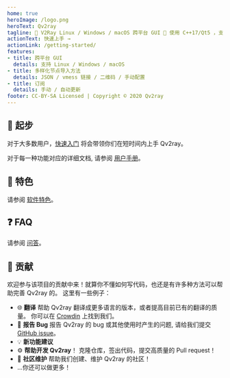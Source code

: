 ```yaml
---
home: true
heroImage: /logo.png
heroText: Qv2ray
tagline: 🌟 V2Ray Linux / Windows / macOS 跨平台 GUI 🔨 使用 C++17/Qt5 ，支持订阅，扫描二维码，支持自定义路由编辑 🌟
actionText: 快速上手 →
actionLink: /getting-started/
features:
- title: 跨平台 GUI
  details: 支持 Linux / Windows / macOS
- title: 多样化节点导入方法
  details: JSON / vmess 链接 / 二维码 / 手动配置
- title: 订阅
  details: 手动 / 自动更新
footer: CC-BY-SA Licensed | Copyright © 2020 Qv2ray
---
```


## 🚀 起步

对于大多数用户，[快速入门](/getting-started/) 将会带领你们在短时间内上手 Qv2ray。

对于每一种功能对应的详细文档, 请参阅 [用户手册](/manual/)。

## 📃 特色

请参阅 [软件特色](/features/)。

## ❓ FAQ

请参阅 [问答](/faq)。

## 👷 贡献

欢迎参与该项目的贡献中来！就算你不懂如何写代码，也还是有许多种方法可以帮助完善 Qv2ray 的。 这里有一些例子：

- 🌐 **翻译** 帮助 Qv2ray 翻译成更多语言的版本，或者提高目前已有的翻译的质量。 你可以在 [Crowdin](https://crowdin.com/project/qv2ray) 上找到我们。
- 🐛 **报告 Bug** 报告 Qv2ray 的 bug 或其他使用时产生的问题, 请给我们提交 [GitHub issue](https://github.com/lhy0403/Qv2ray/issues)。
- 💡 **新功能建议** 
- ⚙️ **帮助开发 Qv2ray**！ 克隆仓库，签出代码，提交高质量的 Pull request！
- 📆  **社区维护** 帮助我们创建、维护 Qv2ray 的社区！
- ...你还可以做更多！
